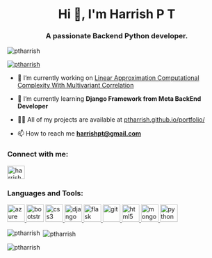
<h1 align="center">Hi 👋, I'm Harrish P T</h1>
<h3 align="center">A passionate Backend Python developer.</h3>

<p align="left"> <img src="https://komarev.com/ghpvc/?username=ptharrish&label=Profile%20views&color=0e75b6&style=flat" alt="ptharrish" /> </p>

<p align="left"> <a href="https://github.com/ryo-ma/github-profile-trophy"><img src="https://github-profile-trophy.vercel.app/?username=ptharrish" alt="ptharrish" /></a> </p>

- 🔭 I’m currently working on [Linear Approximation Computational Complexity With Multivariant Correlation](https://github.com/PTHARRISH/Carbon-emission)

- 🌱 I’m currently learning **Django Framework from Meta BackEnd Developer**

- 👨‍💻 All of my projects are available at [ptharrish.github.io/portfolio/](ptharrish.github.io/portfolio/)

- 📫 How to reach me **harrishpt@gmail.com**

<h3 align="left">Connect with me:</h3>
<p align="left">
<a href="https://linkedin.com/in/harrishpt" target="blank"><img align="center" src="https://cdn-icons-png.flaticon.com/512/3536/3536505.png" alt="harrishpt" height="30" width="40" /></a>
</p>

<h3 align="left">Languages and Tools:</h3>
<p align="left"> <a href="https://azure.microsoft.com/en-in/" target="_blank" rel="noreferrer"> <img src="https://www.vectorlogo.zone/logos/microsoft_azure/microsoft_azure-icon.svg" alt="azure" width="40" height="40"/> </a> <a href="https://getbootstrap.com" target="_blank" rel="noreferrer"> <img src="https://ptharrish.github.io/portfolio/Images/bootstrap.png" alt="bootstrap" width="40" height="40"/></a> <a href="https://www.w3schools.com/css/" target="_blank" rel="noreferrer"> <img src="https://ptharrish.github.io/portfolio/Images/file_type_css_icon_130661.png" alt="css3" width="40" height="40"/> </a> <a href="https://www.djangoproject.com/" target="_blank" rel="noreferrer"> <img src="https://cdn.worldvectorlogo.com/logos/django.svg" alt="django" width="40" height="40"/> </a> <a href="https://flask.palletsprojects.com/" target="_blank" rel="noreferrer"> <img src="https://www.vectorlogo.zone/logos/pocoo_flask/pocoo_flask-icon.svg" alt="flask" width="40" height="40"/> </a> <a href="https://git-scm.com/" target="_blank" rel="noreferrer"> <img src="https://www.vectorlogo.zone/logos/git-scm/git-scm-icon.svg" alt="git" width="40" height="40"/> </a> <a href="https://www.w3.org/html/" target="_blank" rel="noreferrer"> <img src="https://ptharrish.github.io/portfolio/Images/html-5%20(1).png" alt="html5" width="40" height="40"/> </a> <a href="https://www.mongodb.com/" target="_blank" rel="noreferrer"> <img src="https://ptharrish.github.io/portfolio/Images/mongodb_original_logo_icon_146424.png" alt="mongodb" width="40" height="40"/> </a> </a><a href="https://www.python.org" target="_blank" rel="noreferrer"> <img src="https://ptharrish.github.io/portfolio/Images/python.png" alt="python" width="40" height="40"/> </a> </p>

<p><img align="left" src="https://github-readme-stats.vercel.app/api/top-langs?username=ptharrish&show_icons=true&locale=en&layout=compact" alt="ptharrish" /></p>

<p>&nbsp;<img align="center" src="https://github-readme-stats.vercel.app/api?username=ptharrish&show_icons=true&locale=en" alt="ptharrish" /></p>

<p><img align="center" src="https://github-readme-streak-stats.herokuapp.com/?user=ptharrish&" alt="ptharrish" /></p>
